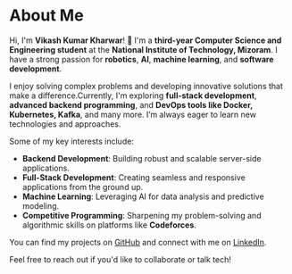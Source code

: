 # About Me

Hi, I'm **Vikash Kumar Kharwar**! 👋 I'm a **third-year Computer Science and Engineering student** at the **National Institute of Technology, Mizoram**. I have a strong passion for **robotics**, **AI**, **machine learning**, and **software development**.

I enjoy solving complex problems and developing innovative solutions that make a difference.Currently, I'm exploring **full-stack development**, **advanced backend programming**, and **DevOps tools like Docker, Kubernetes, Kafka**, and many more. I’m always eager to learn new technologies and approaches.


Some of my key interests include:
- **Backend Development**: Building robust and scalable server-side applications.
- **Full-Stack Development**: Creating seamless and responsive applications from the ground up.
- **Machine Learning**: Leveraging AI for data analysis and predictive modeling.
- **Competitive Programming**: Sharpening my problem-solving and algorithmic skills on platforms like **Codeforces**.

You can find my projects on [GitHub](https://github.com/VIKASH1596KUMARKHARWAR) and connect with me on [LinkedIn](https://www.linkedin.com/in/vikash-kumar-kharwar-1596/).

Feel free to reach out if you'd like to collaborate or talk tech!

